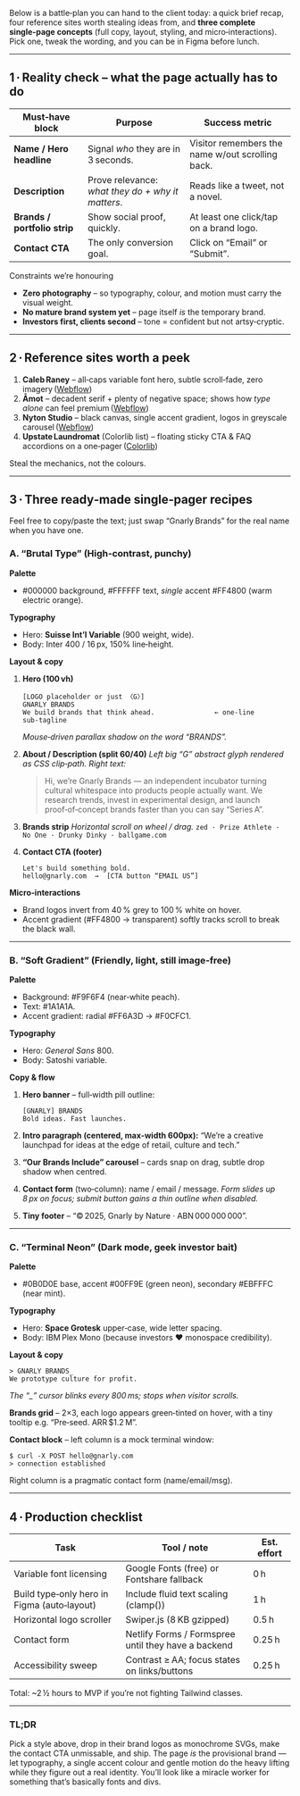Below is a battle‑plan you can hand to the client today: a quick brief recap, four reference sites worth stealing ideas from, and **three complete single‑page concepts** (full copy, layout, styling, and micro‑interactions). Pick one, tweak the wording, and you can be in Figma before lunch.

---

## 1 · Reality check – what the page actually has to do

| Must‑have block              | Purpose                                           | Success metric                                   |
| ---------------------------- | ------------------------------------------------- | ------------------------------------------------ |
| **Name / Hero headline**     | Signal *who* they are in 3 seconds.               | Visitor remembers the name w/out scrolling back. |
| **Description**              | Prove relevance: *what they do + why it matters*. | Reads like a tweet, not a novel.                 |
| **Brands / portfolio strip** | Show social proof, quickly.                       | At least one click/tap on a brand logo.          |
| **Contact CTA**              | The only conversion goal.                         | Click on “Email” or “Submit”.                    |

Constraints we’re honouring

* **Zero photography** – so typography, colour, and motion must carry the visual weight.
* **No mature brand system yet** – page itself *is* the temporary brand.
* **Investors first, clients second** – tone = confident but not artsy‑cryptic.

---

## 2 · Reference sites worth a peek

1. **Caleb Raney** – all‑caps variable font hero, subtle scroll‑fade, zero imagery ([Webflow][1])
2. **Åmot** – decadent serif + plenty of negative space; shows how *type alone* can feel premium ([Webflow][1])
3. **Nyton Studio** – black canvas, single accent gradient, logos in greyscale carousel ([Webflow][1])
4. **Upstate Laundromat** (Colorlib list) – floating sticky CTA & FAQ accordions on a one‑pager ([Colorlib][2])

Steal the mechanics, not the colours.

---

## 3 · Three ready‑made single‑pager recipes

Feel free to copy/paste the text; just swap “Gnarly Brands” for the real name when you have one.

### A. “Brutal Type” (High‑contrast, punchy)

**Palette**

* \#000000 background, #FFFFFF text, *single* accent #FF4800 (warm electric orange).

**Typography**

* Hero: **Suisse Int’l Variable** (900 weight, wide).
* Body: Inter 400 / 16 px, 150% line‑height.

**Layout & copy**

1. **Hero (100 vh)**

   ```
   [LOGO placeholder or just 〈G〉]  
   GNARLY BRANDS  
   We build brands that think ahead.               ← one‑line sub‑tagline
   ```

   *Mouse‑driven parallax shadow on the word “BRANDS”.*

2. **About / Description (split 60/40)**
   *Left big “G” abstract glyph rendered as CSS clip‑path.*
   *Right text:*

   > Hi, we’re Gnarly Brands — an independent incubator turning cultural whitespace into products people actually want. We research trends, invest in experimental design, and launch proof‑of‑concept brands faster than you can say “Series A”.

3. **Brands strip**
   *Horizontal scroll on wheel / drag.*
   `zed · Prize Athlete · No One · Drunky Dinky · ballgame.com`

4. **Contact CTA (footer)**

   ```
   Let's build something bold.
   hello@gnarly.com  →  [CTA button “EMAIL US”]
   ```

**Micro‑interactions**

* Brand logos invert from 40 % grey to 100 % white on hover.
* Accent gradient (#FF4800 → transparent) softly tracks scroll to break the black wall.

---

### B. “Soft Gradient” (Friendly, light, still image‑free)

**Palette**

* Background: #F9F6F4 (near‑white peach).
* Text: #1A1A1A.
* Accent gradient: radial #FF6A3D → #F0CFC1.

**Typography**

* Hero: *General Sans* 800.
* Body: Satoshi variable.

**Copy & flow**

1. **Hero banner** – full‑width pill outline:

   ```
   [GNARLY] BRANDS
   Bold ideas. Fast launches.
   ```

2. **Intro paragraph (centered, max‑width 600px):**
   “We’re a creative launchpad for ideas at the edge of retail, culture and tech.”

3. **“Our Brands Include” carousel** – cards snap on drag, subtle drop shadow when centred.

4. **Contact form** (two‑column): name / email / message.
   *Form slides up 8 px on focus; submit button gains a thin outline when disabled.*

5. **Tiny footer** – “© 2025, Gnarly by Nature · ABN 000 000 000”.

---

### C. “Terminal Neon” (Dark mode, geek investor bait)

**Palette**

* \#0B0D0E base, accent #00FF9E (green neon), secondary #EBFFFC (near mint).

**Typography**

* Hero: **Space Grotesk** upper‑case, wide letter spacing.
* Body: IBM Plex Mono (because investors ❤️ monospace credibility).

**Layout & copy**

```
> GNARLY BRANDS_
We prototype culture for profit.
```

*The “\_” cursor blinks every 800 ms; stops when visitor scrolls.*

**Brands grid** – 2×3, each logo appears green‑tinted on hover, with a tiny tooltip e.g. “Pre‑seed. ARR \$1.2 M”.

**Contact block** – left column is a mock terminal window:

```
$ curl -X POST hello@gnarly.com
> connection established
```

Right column is a pragmatic contact form (name/email/msg).

---

## 4 · Production checklist

| Task                                        | Tool / note                                         | Est. effort |
| ------------------------------------------- | --------------------------------------------------- | ----------- |
| Variable font licensing                     | Google Fonts (free) or Fontshare fallback           | 0 h         |
| Build type‑only hero in Figma (auto‑layout) | Include fluid text scaling (clamp())                | 1 h         |
| Horizontal logo scroller                    | Swiper.js (8 KB gzipped)                            | 0.5 h       |
| Contact form                                | Netlify Forms / Formspree until they have a backend | 0.25 h      |
| Accessibility sweep                         | Contrast ≥ AA; focus states on links/buttons        | 0.25 h      |

Total: \~2 ½ hours to MVP if you’re not fighting Tailwind classes.

---

### TL;DR

Pick a style above, drop in their brand logos as monochrome SVGs, make the contact CTA unmissable, and ship. The page *is* the provisional brand — let typography, a single accent colour and gentle motion do the heavy lifting while they figure out a real identity. You’ll look like a miracle worker for something that’s basically fonts and divs.

[1]: https://webflow.com/blog/minimalist-design-examples?utm_source=chatgpt.com "25 minimalist website design examples that inspire - Webflow"
[2]: https://colorlib.com/wp/one-page-websites/?utm_source=chatgpt.com "20 Best One-Page Websites (Examples) 2025 - Colorlib"
